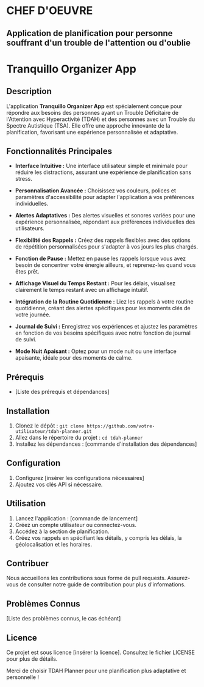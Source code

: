 ﻿# **CHEF D'OEUVRE**

## Application de planification pour personne souffrant d'un trouble de l'attention ou d'oublie

# **Tranquillo Organizer App**

## Description

L'application **Tranquillo Organizer App** est spécialement conçue pour répondre aux besoins des personnes ayant un Trouble Déficitaire de l'Attention avec Hyperactivité (TDAH) et des personnes avec un Trouble du Spectre Autistique (TSA). Elle offre une approche innovante de la planification, favorisant une expérience personnalisée et adaptative.

## Fonctionnalités Principales

- **Interface Intuitive :** Une interface utilisateur simple et minimale pour réduire les distractions, assurant une expérience de planification sans stress.

- **Personnalisation Avancée :** Choisissez vos couleurs, polices et paramètres d'accessibilité pour adapter l'application à vos préférences individuelles.

- **Alertes Adaptatives :** Des alertes visuelles et sonores variées pour une expérience personnalisée, répondant aux préférences individuelles des utilisateurs.

- **Flexibilité des Rappels :** Créez des rappels flexibles avec des options de répétition personnalisées pour s'adapter à vos jours les plus chargés.

- **Fonction de Pause :** Mettez en pause les rappels lorsque vous avez besoin de concentrer votre énergie ailleurs, et reprenez-les quand vous êtes prêt.

- **Affichage Visuel du Temps Restant :** Pour les délais, visualisez clairement le temps restant avec un affichage intuitif.

- **Intégration de la Routine Quotidienne :** Liez les rappels à votre routine quotidienne, créant des alertes spécifiques pour les moments clés de votre journée.

- **Journal de Suivi :** Enregistrez vos expériences et ajustez les paramètres en fonction de vos besoins spécifiques avec notre fonction de journal de suivi.

- **Mode Nuit Apaisant :** Optez pour un mode nuit ou une interface apaisante, idéale pour des moments de calme.

## Prérequis

- [Liste des prérequis et dépendances]

## Installation

1. Clonez le dépôt : `git clone https://github.com/votre-utilisateur/tdah-planner.git`
2. Allez dans le répertoire du projet : `cd tdah-planner`
3. Installez les dépendances : [commande d'installation des dépendances]

## Configuration

1. Configurez [insérer les configurations nécessaires]
2. Ajoutez vos clés API si nécessaire.

## Utilisation

1. Lancez l'application : [commande de lancement]
2. Créez un compte utilisateur ou connectez-vous.
3. Accédez à la section de planification.
4. Créez vos rappels en spécifiant les détails, y compris les délais, la géolocalisation et les horaires.

## Contribuer

Nous accueillons les contributions sous forme de pull requests. Assurez-vous de consulter notre guide de contribution pour plus d'informations.

## Problèmes Connus

[Liste des problèmes connus, le cas échéant]

## Licence

Ce projet est sous licence [insérer la licence]. Consultez le fichier LICENSE pour plus de détails.

Merci de choisir TDAH Planner pour une planification plus adaptative et personnelle !
